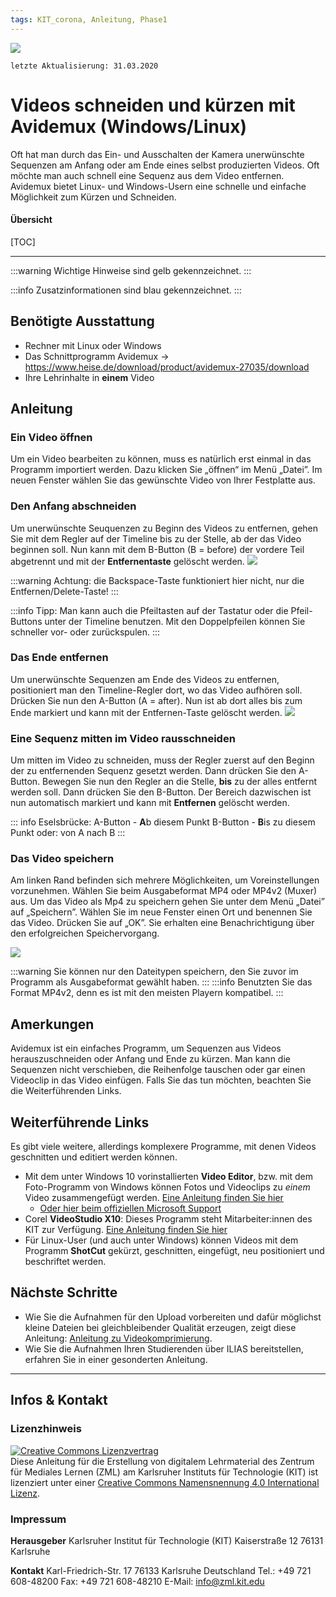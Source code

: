 ```yaml
---
tags: KIT_corona, Anleitung, Phase1
---
```

![](https://i.imgur.com/eAg9Fgb.png)

```
letzte Aktualisierung: 31.03.2020
```
# Videos schneiden und kürzen mit Avidemux (Windows/Linux)
Oft hat man durch das Ein- und Ausschalten der Kamera unerwünschte Sequenzen am Anfang oder am Ende eines selbst produzierten Videos. Oft möchte man auch schnell eine Sequenz aus dem Video entfernen. Avidemux bietet Linux- und Windows-Usern eine schnelle und einfache Möglichkeit zum Kürzen und Schneiden.


#### Übersicht
[TOC]

---

:::warning
Wichtige Hinweise sind gelb gekennzeichnet.
:::

:::info
Zusatzinformationen sind blau gekennzeichnet.
:::

## Benötigte Ausstattung
* Rechner mit Linux oder Windows
* Das Schnittprogramm Avidemux -> https://www.heise.de/download/product/avidemux-27035/download
* Ihre Lehrinhalte in **einem** Video

## Anleitung
### Ein Video öffnen
Um ein Video bearbeiten zu können, muss es natürlich erst einmal in das Programm importiert werden.
Dazu klicken Sie „öffnen“ im Menü „Datei”. Im neuen Fenster wählen Sie das gewünschte Video von Ihrer Festplatte aus.

### Den Anfang abschneiden
Um unerwünschte Seuquenzen zu Beginn des Videos zu entfernen, gehen Sie mit dem Regler auf der Timeline bis zu der Stelle, ab der das Video beginnen soll.
Nun kann mit dem B-Button (B = before) der vordere Teil abgetrennt und mit der **Entfernentaste** gelöscht werden.
![](https://i.imgur.com/rWfnpqj.jpg)

:::warning
Achtung: die Backspace-Taste funktioniert hier nicht, nur die Entfernen/Delete-Taste!
:::

:::info
Tipp: Man kann auch die Pfeiltasten auf der Tastatur oder die Pfeil-Buttons unter der Timeline benutzen. Mit den Doppelpfeilen können Sie schneller vor- oder zurückspulen.
:::


### Das Ende entfernen
Um unerwünschte Sequenzen am Ende des Videos zu entfernen, positioniert man den Timeline-Regler dort, wo das Video aufhören soll.
Drücken Sie nun den A-Button (A = after). Nun ist ab dort alles bis zum Ende markiert und kann mit der Entfernen-Taste gelöscht werden.
![](https://i.imgur.com/1Vx7TYe.jpg)


### Eine Sequenz mitten im Video rausschneiden
Um mitten im Video zu schneiden, muss der Regler zuerst auf den Beginn der zu entfernenden Sequenz gesetzt werden.
Dann drücken Sie den A-Button.
Bewegen Sie nun den Regler an die Stelle, **bis** zu der alles entfernt werden soll.
Dann drücken Sie den B-Button.
Der Bereich dazwischen ist nun automatisch markiert und kann mit **Entfernen** gelöscht werden.

::: info 
Eselsbrücke: 
A-Button - **A**b diesem Punkt
B-Button - **B**is zu diesem Punkt
oder: von A nach B
:::

### Das Video speichern
Am linken Rand befinden sich mehrere Möglichkeiten, um Voreinstellungen vorzunehmen. Wählen Sie beim Ausgabeformat  MP4 oder MP4v2 (Muxer) aus.
Um das Video als Mp4 zu speichern gehen Sie unter dem Menü „Datei” auf „Speichern”.
Wählen Sie im neue Fenster einen Ort und benennen Sie das Video. Drücken Sie auf „OK”. Sie erhalten eine Benachrichtigung über den erfolgreichen Speichervorgang.

![](https://i.imgur.com/Cx5iiXI.jpg)

:::warning
Sie können nur den Dateitypen speichern, den Sie zuvor im Programm als Ausgabeformat gewählt haben.
:::
:::info
Benutzten Sie das Format MP4v2, denn es ist mit den meisten Playern kompatibel.
:::



## Amerkungen
Avidemux ist ein einfaches Programm, um Sequenzen aus Videos herauszuschneiden oder Anfang und Ende zu kürzen. Man kann die Sequenzen nicht verschieben, die Reihenfolge tauschen oder gar einen Videoclip in das Video einfügen.
Falls Sie das tun möchten, beachten Sie die Weiterführenden Links.

## Weiterführende Links
Es gibt viele weitere, allerdings komplexere Programme, mit denen Videos geschnitten und editiert werden können.
* Mit dem unter Windows 10 vorinstallierten **Video Editor**, bzw. mit dem Foto-Programm von Windows können Fotos und Videoclips zu _einem_ Video zusammengefügt werden. [Eine Anleitung finden Sie hier](https://www.youtube.com/watch?v=XEyn2NYVZqw&feature=youtu.be)
    * [Oder hier beim offiziellen Microsoft Support]( https://support.microsoft.com/en-us/help/22877/windows-10-photos)
* Corel **VideoStudio X10**: Dieses Programm steht Mitarbeiter:innen des KIT zur Verfügung. [Eine Anleitung finden Sie hier](https://learn.corel.com/video-tutorials/videostudio-pro-tutorials/videostudio-x10-tutorials/)
* Für Linux-User (und auch unter Windows) können Videos mit dem Programm **ShotCut** gekürzt, geschnitten, eingefügt, neu positioniert und beschriftet werden.


## Nächste Schritte
* Wie Sie die Aufnahmen für den Upload vorbereiten und dafür möglichst kleine Dateien bei gleichbleibender Qualität erzeugen, zeigt diese Anleitung: [Anleitung zu Videokomprimierung](https://s.kit.edu/tutorial-videokomprimierung).
* Wie Sie die Aufnahmen Ihren Studierenden über ILIAS bereitstellen, erfahren Sie in einer gesonderten Anleitung.
---
## Infos & Kontakt

### Lizenzhinweis
<a rel="license" href="http://creativecommons.org/licenses/by/4.0/"><img alt="Creative Commons Lizenzvertrag" style="border-width:0" src="https://i.creativecommons.org/l/by/4.0/88x31.png" /></a><br /><span xmlns:dct="http://purl.org/dc/terms/" property="dct:title">Diese Anleitung für die Erstellung von digitalem Lehrmaterial</span> des <span xmlns:cc="http://creativecommons.org/ns#" property="cc:attributionName">Zentrum für Mediales Lernen (ZML) am Karlsruher Instituts für Technologie (KIT)</span> ist lizenziert unter einer <a rel="license" href="http://creativecommons.org/licenses/by/4.0/">Creative Commons Namensnennung 4.0 International Lizenz</a>.

### Impressum

**Herausgeber**
Karlsruher Institut für Technologie (KIT)
Kaiserstraße 12
76131 Karlsruhe

**Kontakt**
Karl-Friedrich-Str. 17
76133 Karlsruhe
Deutschland
Tel.: +49 721 608-48200
Fax: +49 721 608-48210
E-Mail: info@zml.kit.edu
